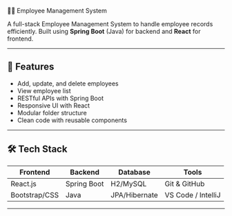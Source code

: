 🧑‍💼 Employee Management System

A full-stack Employee Management System to handle employee records efficiently. Built using **Spring Boot** (Java) for backend and **React** for frontend.

---

## 🚀 Features

- Add, update, and delete employees
- View employee list 
- RESTful APIs with Spring Boot
- Responsive UI with React
- Modular folder structure
- Clean code with reusable components

---

## 🛠️ Tech Stack

| Frontend        | Backend         | Database   | Tools              |
|----------------|----------------|------------|--------------------|
| React.js       | Spring Boot     | H2/MySQL   | Git & GitHub       |
| Bootstrap/CSS  | Java            | JPA/Hibernate | VS Code / IntelliJ |

---

